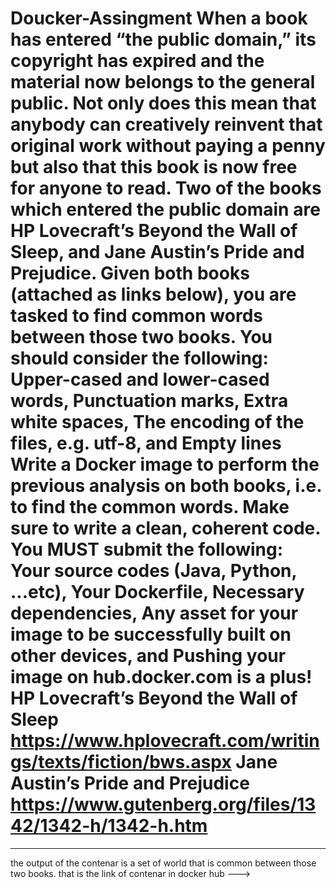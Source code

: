 # Doucker-Assingment When a book has entered “the public domain,” its copyright has expired and the material now belongs to the general public. Not only does this mean that anybody can creatively reinvent that original work without paying a penny but also that this book is now free for anyone to read. Two of the books which entered the public domain are HP Lovecraft’s Beyond the Wall of Sleep, and Jane Austin’s Pride and Prejudice.  Given both books (attached as links below), you are tasked to find common words between those two books. You should consider the following:      Upper-cased and lower-cased words,     Punctuation marks,     Extra white spaces,     The encoding of the files, e.g. utf-8, and     Empty lines   Write a Docker image to perform the previous analysis on both books, i.e. to find the common words. Make sure to write a clean, coherent code. You MUST submit the following:      Your source codes (Java, Python, ...etc),     Your Dockerfile,     Necessary dependencies,     Any asset for your image to be successfully built on other devices, and     Pushing your image on hub.docker.com is a plus!  HP Lovecraft’s Beyond the Wall of Sleep https://www.hplovecraft.com/writings/texts/fiction/bws.aspx  Jane Austin’s Pride and Prejudice https://www.gutenberg.org/files/1342/1342-h/1342-h.htm
-----------------------------------------------------------------------------------------------------------------------
the output of the contenar is a set of world that is common between those two books.
that is the link of contenar in docker hub --->
